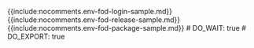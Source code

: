 {{include:nocomments.env-fod-login-sample.md}}
{{include:nocomments.env-fod-release-sample.md}}
{{include:nocomments.env-fod-package-sample.md}}
          # DO_WAIT: true
          # DO_EXPORT: true